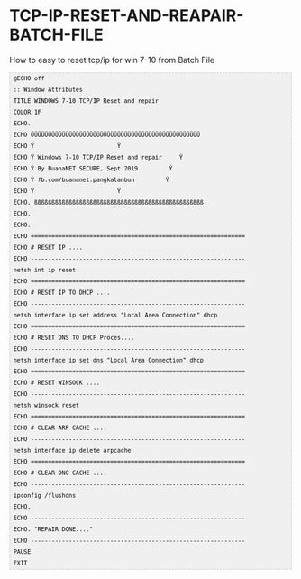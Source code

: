# TCP-IP-RESET-AND-REAPAIR-BATCH-FILE
How to easy to reset tcp/ip for win 7-10 from Batch File

<pre  style="font-family:arial;font-size:12px;border:1px dashed #CCCCCC;width:99%;height:auto;overflow:auto;background:#f0f0f0;;background-image:URL(http://2.bp.blogspot.com/_z5ltvMQPaa8/SjJXr_U2YBI/AAAAAAAAAAM/46OqEP32CJ8/s320/codebg.gif);padding:0px;color:#000000;text-align:left;line-height:20px;"><code style="color:#000000;word-wrap:normal;"> @ECHO off  
 :: Window Attributes  
 TITLE WINDOWS 7-10 TCP/IP Reset and repair  
 COLOR 1F  
 ECHO.  
 ECHO ÜÜÜÜÜÜÜÜÜÜÜÜÜÜÜÜÜÜÜÜÜÜÜÜÜÜÜÜÜÜÜÜÜÜÜÜÜÜÜÜÜÜÜÜÜÜÜÜÜ  
 ECHO Ý                        Ý  
 ECHO Ý Windows 7-10 TCP/IP Reset and repair     Ý  
 ECHO Ý By BuanaNET SECURE, Sept 2019         Ý  
 ECHO Ý fb.com/buananet.pangkalanbun         Ý  
 ECHO Ý                        Ý  
 ECHO. ßßßßßßßßßßßßßßßßßßßßßßßßßßßßßßßßßßßßßßßßßßßßßßßßß  
 ECHO.  
 ECHO.  
 ECHO ==============================================================  
 ECHO # RESET IP ....  
 ECHO --------------------------------------------------------------  
 netsh int ip reset  
 ECHO ==============================================================  
 ECHO # RESET IP TO DHCP ....  
 ECHO --------------------------------------------------------------  
 netsh interface ip set address "Local Area Connection" dhcp  
 ECHO ==============================================================  
 ECHO # RESET DNS TO DHCP Proces....  
 ECHO --------------------------------------------------------------  
 netsh interface ip set dns "Local Area Connection" dhcp  
 ECHO ==============================================================  
 ECHO # RESET WINSOCK ....  
 ECHO --------------------------------------------------------------  
 netsh winsock reset  
 ECHO ==============================================================  
 ECHO # CLEAR ARP CACHE ....  
 ECHO --------------------------------------------------------------  
 netsh interface ip delete arpcache  
 ECHO ==============================================================  
 ECHO # CLEAR DNC CACHE ....  
 ECHO --------------------------------------------------------------  
 ipconfig /flushdns  
 ECHO.   
 ECHO --------------------------------------------------------------  
 ECHO. "REPAIR DONE...."  
 ECHO --------------------------------------------------------------  
 PAUSE  
 EXIT  
</code></pre>

